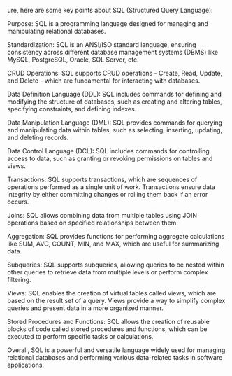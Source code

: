 ure, here are some key points about SQL (Structured Query Language):

Purpose: SQL is a programming language designed for managing and manipulating relational databases.

Standardization: SQL is an ANSI/ISO standard language, ensuring consistency across different database management systems (DBMS) like MySQL, PostgreSQL, Oracle, SQL Server, etc.

CRUD Operations: SQL supports CRUD operations - Create, Read, Update, and Delete - which are fundamental for interacting with databases.

Data Definition Language (DDL): SQL includes commands for defining and modifying the structure of databases, such as creating and altering tables, specifying constraints, and defining indexes.

Data Manipulation Language (DML): SQL provides commands for querying and manipulating data within tables, such as selecting, inserting, updating, and deleting records.

Data Control Language (DCL): SQL includes commands for controlling access to data, such as granting or revoking permissions on tables and views.

Transactions: SQL supports transactions, which are sequences of operations performed as a single unit of work. Transactions ensure data integrity by either committing changes or rolling them back if an error occurs.

Joins: SQL allows combining data from multiple tables using JOIN operations based on specified relationships between them.

Aggregation: SQL provides functions for performing aggregate calculations like SUM, AVG, COUNT, MIN, and MAX, which are useful for summarizing data.

Subqueries: SQL supports subqueries, allowing queries to be nested within other queries to retrieve data from multiple levels or perform complex filtering.

Views: SQL enables the creation of virtual tables called views, which are based on the result set of a query. Views provide a way to simplify complex queries and present data in a more organized manner.

Stored Procedures and Functions: SQL allows the creation of reusable blocks of code called stored procedures and functions, which can be executed to perform specific tasks or calculations.

Overall, SQL is a powerful and versatile language widely used for managing relational databases and performing various data-related tasks in software applications.
